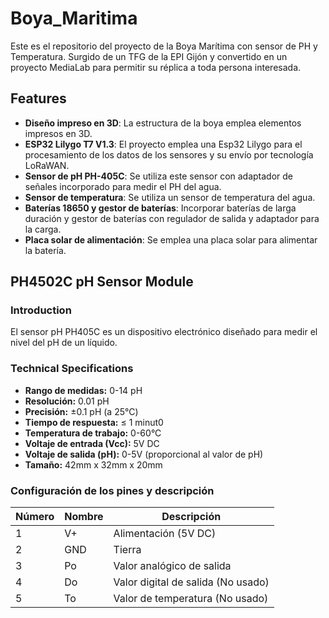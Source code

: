 # Boya_Maritima
Este es el repositorio del proyecto de la Boya Marítima con sensor de PH y Temperatura. Surgido de un TFG de la EPI Gijón y convertido en un proyecto MediaLab para permitir su réplica a toda persona interesada.

## Features

- **Diseño impreso en 3D**: La estructura de la boya emplea elementos impresos en 3D.
- **ESP32 Lilygo T7 V1.3**: El proyecto emplea una Esp32 Lilygo para el procesamiento de los datos de los sensores y su envío por tecnología LoRaWAN.
- **Sensor de pH PH-405C**: Se utiliza este sensor con adaptador de señales incorporado para medir el PH del agua.
- **Sensor de temperatura**: Se utiliza un sensor de temperatura del agua.
- **Baterías 18650 y gestor de baterías**: Incorporar baterías de larga duración y gestor de baterías con regulador de salida y adaptador para la carga.
- **Placa solar de alimentación**: Se emplea una placa solar para alimentar la batería.
  
## PH4502C pH Sensor Module 

### Introduction
El sensor pH PH405C es un dispositivo electrónico diseñado para medir el nivel del pH de un líquido.

### Technical Specifications
- **Rango de medidas:** 0-14 pH
- **Resolución:** 0.01 pH
- **Precisión:** ±0.1 pH (a 25°C)
- **Tiempo de respuesta:** ≤ 1 minut0
- **Temperatura de trabajo:** 0-60°C
- **Voltaje de entrada (Vcc):** 5V DC
- **Voltaje de salida (pH):** 0-5V (proporcional al valor de pH)
- **Tamaño:** 42mm x 32mm x 20mm

### Configuración de los pines y descripción

| Número      | Nombre   | Descripción                           |
|------------|----------|---------------------------------------|
| 1          | V+       | Alimentación (5V DC)           |
| 2          | GND      | Tierra                               |
| 3          | Po       | Valor analógico de salida              |
| 4          | Do       | Valor digital de salida (No usado) |
| 5          | To       | Valor de temperatura (No usado) |

